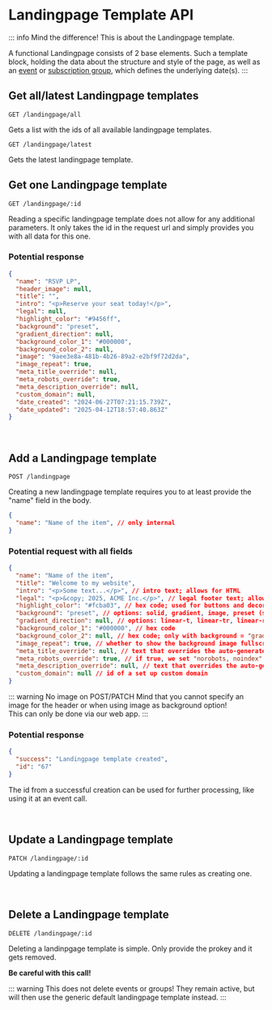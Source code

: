 
# Landingpage Template API

::: info Mind the difference!
This is about the Landingpage template.

A functional Landingpage consists of 2 base elements. Such a template block, holding the data about the structure and style of the page, as well as an [event](/api/events.html) or [subscription group](/api/groups.html), which defines the underlying date(s).
:::

## Get all/latest Landingpage templates

```
GET /landingpage/all
```

Gets a list with the ids of all available landingpage templates.

```
GET /landingpage/latest
```

Gets the latest landingpage template.

## Get one Landingpage template

```
GET /landingpage/:id
```

Reading a specific landingpage template does not allow for any additional parameters. It only takes the id in the request url and simply provides you with all data for this one.

### Potential response

```json
{
  "name": "RSVP LP",
  "header_image": null,
  "title": "",
  "intro": "<p>Reserve your seat today!</p>",
  "legal": null,
  "highlight_color": "#9456ff",
  "background": "preset",
  "gradient_direction": null,
  "background_color_1": "#000000",
  "background_color_2": null,
  "image": "9aee3e8a-481b-4b26-89a2-e2bf9f72d2da",
  "image_repeat": true,
  "meta_title_override": null,
  "meta_robots_override": true,
  "meta_description_override": null,
  "custom_domain": null,
  "date_created": "2024-06-27T07:21:15.739Z",
  "date_updated": "2025-04-12T18:57:40.863Z"
}
```

<br />

## Add a Landingpage template

```
POST /landingpage
```

Creating a new landingpage template requires you to at least provide the "name" field in the body.

```json
{
  "name": "Name of the item", // only internal
}
```

### Potential request with all fields

```json
{
  "name": "Name of the item",
  "title": "Welcome to my website",
  "intro": "<p>Some text...</p>", // intro text; allows for HTML
  "legal": "<p>&copy; 2025, ACME Inc.</p>", // legal footer text; allows for HTML
  "highlight_color": "#fcba03", // hex code; used for buttons and decorative elements
  "background": "preset", // options: solid, gradient, image, preset (same as image, but with a files selected from our library)
  "gradient_direction": null, // options: linear-t, linear-tr, linear-r, linear-br, radial; only with background = "gradient"
  "background_color_1": "#000000", // hex code
  "background_color_2": null, // hex code; only with background = "gradient"
  "image_repeat": true, // whether to show the background image fullscreen or repeat it
  "meta_title_override": null, // text that overrides the auto-generated meta title
  "meta_robots_override": true, // if true, we set "norobots, noindex"
  "meta_description_override": null, // text that overrides the auto-generated meta description
  "custom_domain": null // id of a set up custom domain
}
```

::: warning No image on POST/PATCH
Mind that you cannot specify an image for the header or when using image as background option!  
This can only be done via our web app.
:::

### Potential response

```json
{
  "success": "Landingpage template created",
  "id": "67"
}
```

The id from a successful creation can be used for further processing, like using it at an event call.

<br />

## Update a Landingpage template

```
PATCH /landingpage/:id
```

Updating a landingpage template follows the same rules as creating one.

<br />

## Delete a Landingpage template

```
DELETE /landingpage/:id
```

Deleting a landinpgage template is simple. Only provide the prokey and it gets removed.

**Be careful with this call!**

::: warning This does not delete events or groups!
They remain active, but will then use the generic default landingpage template instead.
:::
